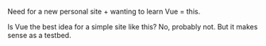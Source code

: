 Need for a new personal site + wanting to learn Vue = this.

Is Vue the best idea for a simple site like this? No, probably not. But it makes sense as a testbed.
